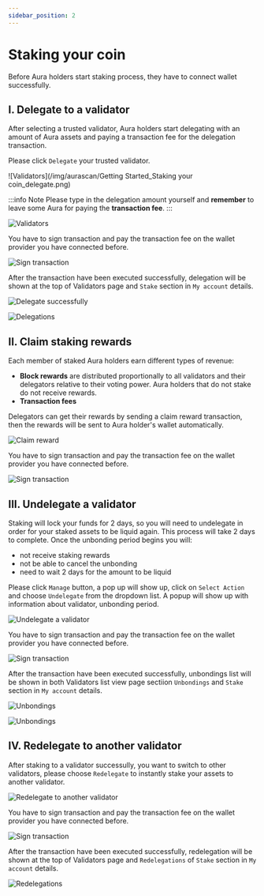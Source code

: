 ```yaml
---
sidebar_position: 2
---
```


# Staking your coin

Before Aura holders start staking process, they have to connect wallet successfully.

## I. Delegate to a validator

After selecting a trusted validator, Aura holders start delegating with an amount of Aura assets and paying a transaction fee for the delegation transaction.

Please click `Delegate` your trusted validator.

![Validators](/img/aurascan/Getting Started_Staking your coin_delegate.png)

:::info Note
Please type in the delegation amount yourself and **remember** to leave some Aura for paying the **transaction fee**.
:::

![Validators](/img/aurascan/Delegate_more.png)

You have to sign transaction and pay the transaction fee on the wallet provider you have connected before.

![Sign transaction](/img/aurascan/sign_txn.png)

After the transaction have been executed successfully, delegation will be shown at the top of Validators page and `Stake` section in `My account` details.

![Delegate successfully](/img/aurascan/Getting_Started_Staking_your_coin_delegate_successfully.png)

![Delegations](/img/aurascan/Getting_Started_Manage_your_Account_Stake.png)


## II. Claim staking rewards

Each member of staked Aura holders earn different types of revenue:
- **Block rewards** are distributed proportionally to all validators and their delegators relative to their voting power. Aura holders that do not stake do not receive rewards.
- **Transaction fees**

Delegators can get their rewards by sending a claim reward transaction, then the rewards will be sent to Aura holder's wallet automatically.

![Claim reward](/img/aurascan/Getting_Started_Staking_your_coin_Claim_Reward.png)

You have to sign transaction and pay the transaction fee on the wallet provider you have connected before.

![Sign transaction](/img/aurascan/sign_txn_claim_reward.png)



## III. Undelegate a validator

Staking will lock your funds for 2 days, so you will need to undelegate in order for your staked assets to be liquid again. This process will take 2 days to complete. Once the unbonding period begins you will:
- not receive staking rewards
- not be able to cancel the unbonding
- need to wait 2 days for the amount to be liquid

Please click `Manage` button, a pop up will show up, click on `Select Action` and choose `Undelegate` from the dropdown list.
A popup will show up with information about validator, unbonding period.

![Undelegate a validator](/img/aurascan/Getting_Started_Staking_your_coin_Undelegate.png)

You have to sign transaction and pay the transaction fee on the wallet provider you have connected before.

![Sign transaction](/img/aurascan/sign_txn.png)

After the transaction have been executed successfully, unbondings list will be shown in both Validators list view page sectiion `Unbondings` and `Stake` section in `My account` details.

![Unbondings](/img/aurascan/Getting_Started_Staking_your_coin_unbonding_1.png)

![Unbondings](/img/aurascan/Getting_Started_Staking_your_coin_unbonding_2.png)


## IV. Redelegate to another validator

After staking to a validator successully, you want to switch to other validators, please choose `Redelegate` to instantly stake your assets to another validator.

![Redelegate to another validator](/img/aurascan/Getting_Started_Staking_your_coin_Redelegate.png)

You have to sign transaction and pay the transaction fee on the wallet provider you have connected before.

![Sign transaction](/img/aurascan/sign_txn_redelegate.png)

After the transaction have been executed successfully, redelegation will be shown at the top of Validators page and `Redelegations` of `Stake` section in `My account` details.

![Redelegations](/img/aurascan/Getting_Started_Staking_your_coin_Redelegate_1.png)


